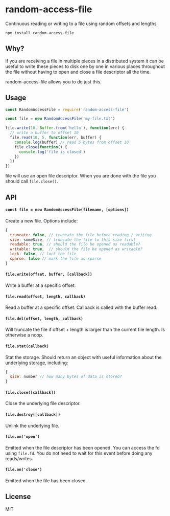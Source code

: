 # random-access-file

Continuous reading or writing to a file using random offsets and lengths

```
npm install random-access-file
```

## Why?

If you are receiving a file in multiple pieces in a distributed system it can be useful to write these pieces to disk one by one in various places throughout the file without having to open and close a file descriptor all the time.

random-access-file allows you to do just this.

## Usage

``` js
const RandomAccessFile = require('random-access-file')

const file = new RandomAccessFile('my-file.txt')

file.write(10, Buffer.from('hello'), function(err) {
  // write a buffer to offset 10
  file.read(10, 5, function(err, buffer) {
    console.log(buffer) // read 5 bytes from offset 10
    file.close(function() {
      console.log('file is closed')
    })
  })
})
```

file will use an open file descriptor. When you are done with the file you should call `file.close()`.

## API

#### `const file = new RandomAccessFile(filename, [options])`

Create a new file. Options include:

``` js
{
  truncate: false, // truncate the file before reading / writing
  size: someSize, // truncate the file to this size first
  readable: true, // should the file be opened as readable?
  writable: true,  // should the file be opened as writable?
  lock: false, // lock the file
  sparse: false // mark the file as sparse
}
```

#### `file.write(offset, buffer, [callback])`

Write a buffer at a specific offset.

#### `file.read(offset, length, callback)`

Read a buffer at a specific offset. Callback is called with the buffer read.

#### `file.del(offset, length, callback)`

Will truncate the file if offset + length is larger than the current file length.
Is otherwise a noop.

#### `file.stat(callback)`

Stat the storage. Should return an object with useful information about the underlying storage, including:

```js
{
  size: number // how many bytes of data is stored?
}
```

#### `file.close([callback])`

Close the underlying file descriptor.

#### `file.destroy([callback])`

Unlink the underlying file.

#### `file.on('open')`

Emitted when the file descriptor has been opened. You can access the fd using `file.fd`.
You do not need to wait for this event before doing any reads/writes.

#### `file.on('close')`

Emitted when the file has been closed.

## License

MIT
